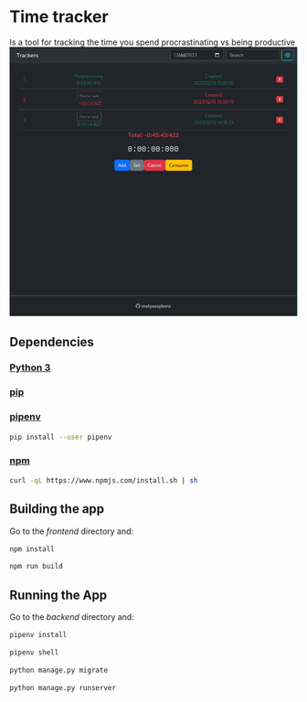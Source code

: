 # Time tracker
Is a tool for tracking the time you spend procrastinating vs being productive
![example](example.jpg)

## Dependencies
### [Python 3](https://www.python.org/downloads/)
### [pip](https://pip.pypa.io/en/stable/installation/)
### [pipenv](https://pipenv.pypa.io/en/latest/)
```sh
pip install --user pipenv
```
### [npm](https://www.npmjs.com/package/npm)
```sh
curl -qL https://www.npmjs.com/install.sh | sh
```

## Building the app
Go to the _frontend_ directory and:
```sh
npm install
```
```sh
npm run build
```

## Running the App
Go to the _backend_ directory and:
```sh
pipenv install
```
```sh
pipenv shell
```
```sh
python manage.py migrate
```
```sh
python manage.py runserver
```
